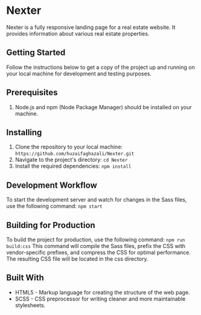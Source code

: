 # Nexter
Nexter is a fully responsive landing page for a real estate website. It provides information about various real estate properties.

## Getting Started
Follow the instructions below to get a copy of the project up and running on your local machine for development and testing purposes.

## Prerequisites
1. Node.js and npm (Node Package Manager) should be installed on your machine.

## Installing 
1. Clone the repository to your local machine: `https://github.com/huzaifaghazali/Nexter.git`
2. Navigate to the project's directory: `cd Nexter`
3. Install the required dependencies: `npm install`

## Development Workflow
To start the development server and watch for changes in the Sass files, use the following command: `npm start`

## Building for Production
To build the project for production, use the following command: `npm run build:css`
This command will compile the Sass files, prefix the CSS with vendor-specific prefixes, and compress the CSS for optimal performance. The resulting CSS file will be located in the css directory.

## Built With
* HTML5 - Markup language for creating the structure of the web page.
* SCSS - CSS preprocessor for writing cleaner and more maintainable stylesheets.

